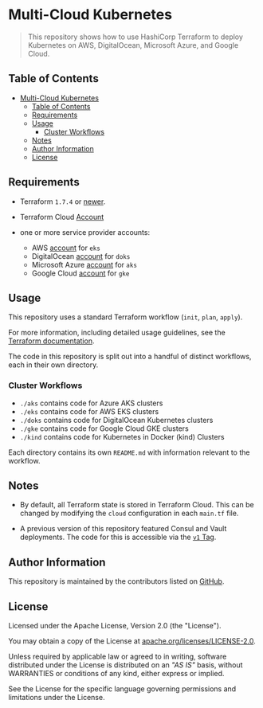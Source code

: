 # Multi-Cloud Kubernetes

> This repository shows how to use HashiCorp Terraform to deploy Kubernetes on AWS, DigitalOcean, Microsoft Azure, and Google Cloud.

## Table of Contents

<!-- TOC -->
* [Multi-Cloud Kubernetes](#multi-cloud-kubernetes)
  * [Table of Contents](#table-of-contents)
  * [Requirements](#requirements)
  * [Usage](#usage)
    * [Cluster Workflows](#cluster-workflows)
  * [Notes](#notes)
  * [Author Information](#author-information)
  * [License](#license)
<!-- TOC -->

## Requirements

* Terraform `1.7.4` or [newer](https://developer.hashicorp.com/terraform/downloads).
* Terraform Cloud [Account](https://app.terraform.io/session)

* one or more service provider accounts:
  * AWS [account](https://aws.amazon.com/account/) for `eks`
  * DigitalOcean [account](https://m.do.co/c/53544ec84215) for `doks`
  * Microsoft Azure [account](https://azure.microsoft.com/free) for `aks`
  * Google Cloud [account](https://console.cloud.google.com/) for `gke`

## Usage

This repository uses a standard Terraform workflow (`init`, `plan`, `apply`).

For more information, including detailed usage guidelines, see the [Terraform documentation](https://developer.hashicorp.com/terraform/cli/commands).

The code in this repository is split out into a handful of distinct workflows, each in their own directory.

### Cluster Workflows

* `./aks` contains code for Azure AKS clusters
* `./eks` contains code for AWS EKS clusters
* `./doks` contains code for DigitalOcean Kubernetes clusters
* `./gke` contains code for Google Cloud GKE clusters
* `./kind` contains code for Kubernetes in Docker (kind) Clusters

Each directory contains its own `README.md` with information relevant to the workflow.

## Notes

* By default, all Terraform state is stored in Terraform Cloud. This can be changed by modifying the `cloud` configuration in each `main.tf` file.

* A previous version of this repository featured Consul and Vault deployments. The code for this is accessible via the [`v1` Tag](https://github.com/ksatirli/multi-cloud-kubernetes/releases/tag/v1).

## Author Information

This repository is maintained by the contributors listed on [GitHub](https://github.com/ksatirli/multi-cloud-kubernetes/graphs/contributors).

## License

Licensed under the Apache License, Version 2.0 (the "License").

You may obtain a copy of the License at [apache.org/licenses/LICENSE-2.0](http://www.apache.org/licenses/LICENSE-2.0).

Unless required by applicable law or agreed to in writing, software distributed under the License is distributed on an _"AS IS"_ basis, without WARRANTIES or conditions of any kind, either express or implied.

See the License for the specific language governing permissions and limitations under the License.
